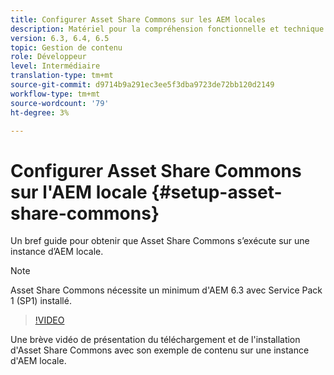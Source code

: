 ```yaml
---
title: Configurer Asset Share Commons sur les AEM locales
description: Matériel pour la compréhension fonctionnelle et technique Ressources Partager des communes
version: 6.3, 6.4, 6.5
topic: Gestion de contenu
role: Développeur
level: Intermédiaire
translation-type: tm+mt
source-git-commit: d9714b9a291ec3ee5f3dba9723de72bb120d2149
workflow-type: tm+mt
source-wordcount: '79'
ht-degree: 3%

---
```



# Configurer Asset Share Commons sur l&#39;AEM locale {#setup-asset-share-commons}

Un bref guide pour obtenir que Asset Share Commons s’exécute sur une instance d’AEM locale.

>[!NOTE]
>
>Asset Share Commons nécessite un minimum d&#39;AEM 6.3 avec Service Pack 1 (SP1) installé.

>[!VIDEO](https://video.tv.adobe.com/v/20499/?quality=9&learn=on)

Une brève vidéo de présentation du téléchargement et de l&#39;installation d&#39;Asset Share Commons avec son exemple de contenu sur une instance d&#39;AEM locale.
